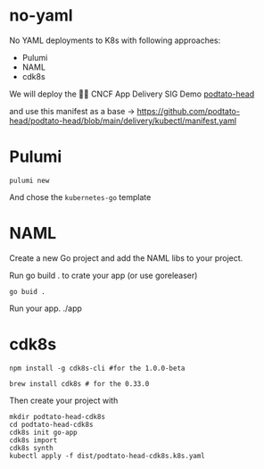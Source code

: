 # no-yaml

No YAML deployments to K8s with following approaches:

- Pulumi
- NAML
- cdk8s

We will deploy the 📨🚚 CNCF App Delivery SIG Demo [podtato-head](https://github.com/podtato-head/podtato-head)

and use this manifest as a base -> https://github.com/podtato-head/podtato-head/blob/main/delivery/kubectl/manifest.yaml

# Pulumi

```
pulumi new
```

And chose the `kubernetes-go` template

# NAML

Create a new Go project and add the NAML libs to your project.

Run go build . to crate your app (or use goreleaser)

```
go buid .
```

Run your app. ./app

# cdk8s

```
npm install -g cdk8s-cli #for the 1.0.0-beta

brew install cdk8s # for the 0.33.0
```

Then create your project with

```
mkdir podtato-head-cdk8s
cd podtato-head-cdk8s
cdk8s init go-app
cdk8s import
cdk8s synth
kubectl apply -f dist/podtato-head-cdk8s.k8s.yaml 
```